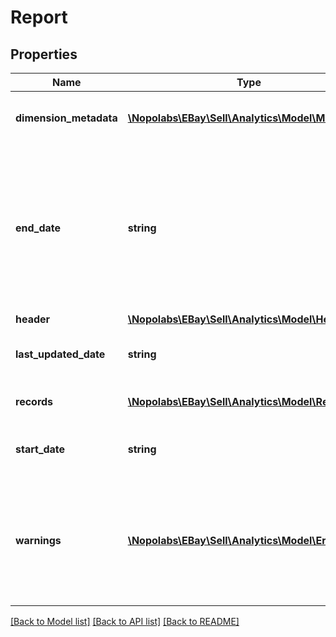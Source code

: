 # Report

## Properties
Name | Type | Description | Notes
------------ | ------------- | ------------- | -------------
**dimension_metadata** | [**\Nopolabs\EBay\Sell\Analytics\Model\Metadata[]**](Metadata.md) | The container that returns the metadata of the dimension. | [optional] 
**end_date** | **string** | The end date range for the data in this report. If you specify an end date that is beyond the lastUpdatedDate value, eBay returns a report that contains data only up to that date. | [optional] 
**header** | [**\Nopolabs\EBay\Sell\Analytics\Model\Header**](Header.md) |  | [optional] 
**last_updated_date** | **string** | The date and time the report was last updated. | [optional] 
**records** | [**\Nopolabs\EBay\Sell\Analytics\Model\Record[]**](Record.md) | The container for the individual records. | [optional] 
**start_date** | **string** | The start of the date range that the report covers. | [optional] 
**warnings** | [**\Nopolabs\EBay\Sell\Analytics\Model\Error[]**](Error.md) | An array of any process errors or warnings that were generated during the call processing. This is applicable only when you specify a set of listing IDs. | [optional] 

[[Back to Model list]](../README.md#documentation-for-models) [[Back to API list]](../README.md#documentation-for-api-endpoints) [[Back to README]](../README.md)


